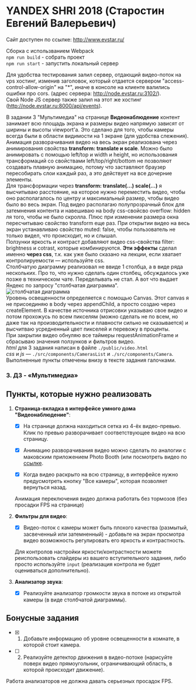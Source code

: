 # YANDEX SHRI 2018 (Старостин Евгений Валерьевич)
Сайт доступен по ссылке:
http://www.evstar.ru/

Сборка с использванием Webpack  
`npm run build` - собрать проект  
`npm run start` - запустить локальный сервер  

Для удобства тестирования залил сервер, отдающий видео-поток на vps хостинг, изменив заголовок, который отдается сервером "access-control-allow-origin" на "*", иначе в консоле на клиенте валились ошибки про cors. (адрес сервера: http://node.evstar.ru:3102/).  
Свой Node JS сервер также залил на этот же хостинг (http://node.evstar.ru:8000/api/events).  

В задании 3 "Мультимедиа" на странице **Видеонаблюдение** контент занимает всю площадь экрана и размеры видео напрямую зависят от ширины и высоты viewport'a. Это сделано для того, чтобы камеры всегда были в области видимости на 1 экране (для удобства слежения).  
Анимация разворачивания видео на весь экран реализована через анимирования свойства **transform: translate и scale**. Можно было анимировать с помощью left/top и width и height, но использования трансформаций со свойствами left/top/right/bottom не позволяют создавать плавную анимацию, потому что заставляют браузер пересобирать слои каждый раз, а это действует на все дочерние элементы.  
Для трансформации через **transform: translate(...) scale(...)** я высчитываю расстояние, на которое нужно переместить видео, чтобы оно располагалось по центру и максимальный размер, чтобы видео было во весь экран. Под видео располагаю полупрозрачный блок для затемнения контента и навешиваю на body css-свойсво overflow: hidden ля того, чтобы не было скролла. Плюс при изменении размера окна пересчитываю свойство transform еще раз.
При открытии видео на весь экран устанавливаю свойство muted: false, чтобы пользователь не только видел, что происходит, но и слышал.  
Ползунки яркость и контраст добавляют видео css-свойства filter: brightness и cotrast, которые комбинируются. **Эти эффекты** сделал именно **через css**, т.к. как уже было сказано на лекции, если хватает контролируемости — используйте css.  
Столбчатую диаграмму реализовал не ввиде 1 столбца, а в виде ряда нескольких. Про то, что нужно сделать один столбец, обсуждалось уже позже в техническом чате. Переделывать не стал. А вот что выдает Яндекс по запросу "столбчатая диаграмма".  
![столбчатая диаграмма](https://lh6.googleusercontent.com/fHDVpq578rzBXMXU_XFqXwdaDKyHBMY4AmVK-vlWGnKJD7p9wn4SdnEeQv-LH9Go02yq2wCVLej4bWw0frSo=w1366-h657-rw)  
Уровень освещенности определяется с помощью Canvas. Этот canvas я не присоединяю в body через appendChild, а просто создаю через createElement. В качестве источника отрисовки указываю свое видео и потом прохожусь по всем пикселям (можно сделать не по всем, но даже так на производительности и плавности сильно не сказывается) и высчитваю усредненный цвет пикселей и перевожу в проценты.  
При закрытии видео обнуляю все таймеры requestAnimationFrame и сбрасываю значения ползунков и фильтров видео.  
*html* для 3 задания написан в файле `./public/video.html`  
*css* и *js* — `./src/components/CamerasList` и `./src/components/Camera`.  
Выполненные пункты отмечены внизу в тексте задания галочками.  

### 3. ДЗ - «Мультимедиа»
## Пункты, которые нужно реализовать

1. **Страница-вкладка в интерфейсе умного дома "Видеонаблюдение"**:

    - [x] На странице должна находиться сетка из 4-ёх видео-превью.
    Клик по превью разворачивает соответствующее видео на всю страницу.
    
    - [x] Анимацию разворачивания видео можно сделать по аналогии с маковским приложением 
    Photo Booth (или посмотреть видео по [ссылке](https://yadi.sk/i/shdHcVlkd_BO1w]).
    
    - [x] Когда видео раскрыто на всю страницу, в интерфейсе нужно предусмотреть кнопку
    "Все камеры", которая позволяет вернуться назад.
    
    Анимация переключения видео должна работать без тормозов (без просадки FPS на странице)
    
2. **Фильтры для видео**:

    - [x] Видео-поток с камеры может быть плохого качества (размытый, засвеченный или затемненный) - добавьте на экран просмотра видео
    возможность регулировать его яркость и контрастность.
    
    Для контролов настройки яркости/контрастности можете реиспользовать слайдеры из вашего
    вступительного задания, либо просто используйте `input` (реализация контрола не будет оцениваться дополнительно).
    
3. **Анализатор звука**:

    - [x] Реализуйте анализатор громкости звука в потоке из открытой камеры (в виде столбчатой диаграммы).

## Бонусные задания

- [x] 1. Добавьте информацию об уровне освещенности в комнате, в которой стоит камера.
- [ ] 2. Реализуйте детектор движения в видео-потоке (нарисуйте поверх видео прямоугольник, ограничивающий область, в которой происходит движение).

Работа анализаторов не должна давать серьезных просадок FPS.
